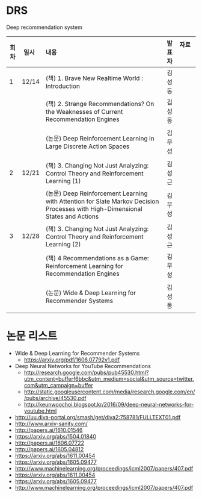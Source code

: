 # DRS
Deep recommendation system

| 회차  | 일시   | 내용                                  | 발표자  | 자료             |
| ----- |:------:| :-------------------------------------|:-------:|:---------------------------------------- |
| 1 |  12/14  | (책) 1. Brave New Realtime World : Introduction  | 김성동 |                          |
|   |        | (책) 2. Strange Recommendations? On the Weaknesses of Current Recommendation Engines | 김성동 |   |
|   |        | (논문) Deep Reinforcement Learning in Large Discrete Action Spaces | 김무성 |                                |
| 2 |  12/21 | (책) 3. Changing Not Just Analyzing: Control Theory and Reinforcement Learning (1) | 김성근 |                    |
|   |        | (논문) Deep Reinforcement Learning with Attention for Slate Markov Decision Processes with High-Dimensional States and Actions | 김무성 |                                |
| 3 |  12/28 | (책) 3. Changing Not Just Analyzing: Control Theory and Reinforcement Learning (2) | 김성근 |                    |
|   |        | (책) 4 Recommendations as a Game: Reinforcement Learning for Recommendation Engines | 김무성 |              |
|   |        | (논문) Wide & Deep Learning for Recommender Systems | 김성동 |                                |



# 논문 리스트 
* Wide & Deep Learning for Recommender Systems
  - https://arxiv.org/pdf/1606.07792v1.pdf
* Deep Neural Networks for YouTube Recommendations
  - http://research.google.com/pubs/pub45530.html?utm_content=bufferf6bbc&utm_medium=social&utm_source=twitter.com&utm_campaign=buffer
  - http://static.googleusercontent.com/media/research.google.com/en//pubs/archive/45530.pdf
  - http://keunwoochoi.blogspot.kr/2016/09/deep-neural-networks-for-youtube.html
* http://uu.diva-portal.org/smash/get/diva2:758781/FULLTEXT01.pdf
* http://www.arxiv-sanity.com/
* http://papers.ai/1610.01546
* https://arxiv.org/abs/1504.01840
* http://papers.ai/1606.07722
* http://papers.ai/1605.04812
* https://arxiv.org/abs/1611.00454
* https://arxiv.org/abs/1605.09477
* http://www.machinelearning.org/proceedings/icml2007/papers/407.pdf
* https://arxiv.org/abs/1611.00454
* https://arxiv.org/abs/1605.09477
* http://www.machinelearning.org/proceedings/icml2007/papers/407.pdf
